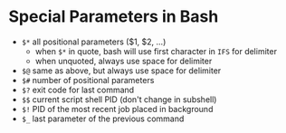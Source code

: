 # Special Parameters in Bash

* `$*` all positional parameters ($1, $2, ...)
    - when `$*` in quote, bash will use first character in `IFS` for delimiter
    - when unquoted, always use space for delimiter
* `$@` same as above, but always use space for delimiter
* `$#` number of positional parameters
* `$?` exit code for last command
* `$$` current script shell PID (don't change in subshell)
* `$!` PID of the most recent job placed in background
* `$_` last parameter of the previous command
